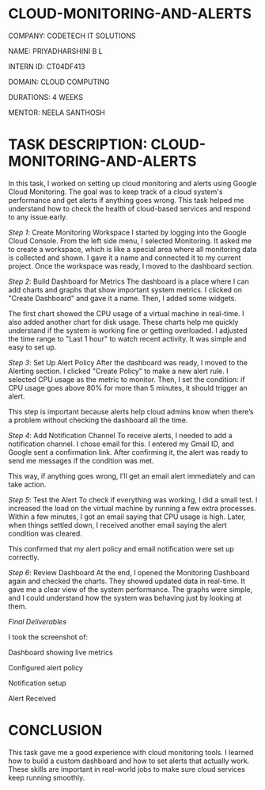 # CLOUD-MONITORING-AND-ALERTS

COMPANY: CODETECH IT SOLUTIONS

NAME: PRIYADHARSHINI B L

INTERN ID: CT04DF413

DOMAIN: CLOUD COMPUTING

DURATIONS: 4 WEEKS

MENTOR: NEELA SANTHOSH

# TASK DESCRIPTION: CLOUD-MONITORING-AND-ALERTS

In this task, I worked on setting up cloud monitoring and alerts using Google Cloud Monitoring. The goal was to keep track of a cloud system's performance and get alerts if anything goes wrong. This task helped me understand how to check the health of cloud-based services and respond to any issue early.

*Step 1*: Create Monitoring Workspace
I started by logging into the Google Cloud Console. From the left side menu, I selected Monitoring. It asked me to create a workspace, which is like a special area where all monitoring data is collected and shown. I gave it a name and connected it to my current project. Once the workspace was ready, I moved to the dashboard section.

*Step 2*: Build Dashboard for Metrics
The dashboard is a place where I can add charts and graphs that show important system metrics. I clicked on "Create Dashboard" and gave it a name. Then, I added some widgets.

The first chart showed the CPU usage of a virtual machine in real-time. I also added another chart for disk usage. These charts help me quickly understand if the system is working fine or getting overloaded. I adjusted the time range to "Last 1 hour" to watch recent activity. It was simple and easy to set up.

*Step 3*: Set Up Alert Policy
After the dashboard was ready, I moved to the Alerting section. I clicked "Create Policy" to make a new alert rule. I selected CPU usage as the metric to monitor. Then, I set the condition: if CPU usage goes above 80% for more than 5 minutes, it should trigger an alert.

This step is important because alerts help cloud admins know when there’s a problem without checking the dashboard all the time.

*Step 4*: Add Notification Channel
To receive alerts, I needed to add a notification channel. I chose email for this. I entered my Gmail ID, and Google sent a confirmation link. After confirming it, the alert was ready to send me messages if the condition was met.

This way, if anything goes wrong, I’ll get an email alert immediately and can take action.

*Step 5*: Test the Alert
To check if everything was working, I did a small test. I increased the load on the virtual machine by running a few extra processes. Within a few minutes, I got an email saying that CPU usage is high. Later, when things settled down, I received another email saying the alert condition was cleared.

This confirmed that my alert policy and email notification were set up correctly.

*Step 6*: Review Dashboard
At the end, I opened the Monitoring Dashboard again and checked the charts. They showed updated data in real-time. It gave me a clear view of the system performance. The graphs were simple, and I could understand how the system was behaving just by looking at them.

*Final Deliverables*

I took the screenshot of:

Dashboard showing live metrics

Configured alert policy

Notification setup

Alert Received

# CONCLUSION
This task gave me a good experience with cloud monitoring tools. I learned how to build a custom dashboard and how to set alerts that actually work. These skills are important in real-world jobs to make sure cloud services keep running smoothly.


